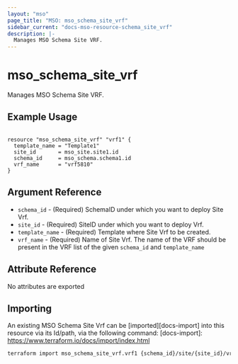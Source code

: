 ```yaml
---
layout: "mso"
page_title: "MSO: mso_schema_site_vrf"
sidebar_current: "docs-mso-resource-schema_site_vrf"
description: |-
  Manages MSO Schema Site VRF.
---
```


# mso_schema_site_vrf #

 Manages MSO Schema Site VRF.

## Example Usage ##

```hcl

resource "mso_schema_site_vrf" "vrf1" {
  template_name = "Template1"
  site_id       = mso_site.site1.id
  schema_id     = mso_schema.schema1.id
  vrf_name      = "vrf5810"
}

```

## Argument Reference ##

* `schema_id` - (Required) SchemaID under which you want to deploy Site Vrf.
* `site_id` - (Required) SiteID under which you want to deploy Vrf.
* `template_name` - (Required) Template where Site Vrf to be created.
* `vrf_name` - (Required) Name of Site Vrf. The name of the VRF should be present in the VRF list of the given `schema_id` and `template_name`

## Attribute Reference ##

No attributes are exported

## Importing ##

An existing MSO Schema Site Vrf can be [imported][docs-import] into this resource via its Id/path, via the following command: [docs-import]: <https://www.terraform.io/docs/import/index.html>

```bash
terraform import mso_schema_site_vrf.vrf1 {schema_id}/site/{site_id}/vrf/{vrf_name}
```